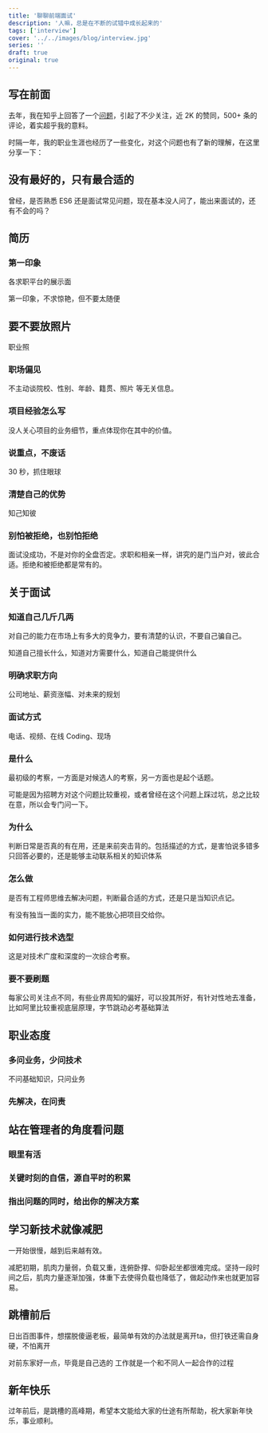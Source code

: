 ```yaml
---
title: '聊聊前端面试'
description: '人嘛，总是在不断的试错中成长起来的'
tags: ['interview']
cover: '../../images/blog/interview.jpg'
series: ''
draft: true
original: true
---
```


## 写在前面

去年，我在知乎上回答了一个[问题](https://www.zhihu.com/question/293047616/answer/502672659)，引起了不少关注，近 2K 的赞同，500+ 条的评论，着实超乎我的意料。

时隔一年，我的职业生涯也经历了一些变化，对这个问题也有了新的理解，在这里分享一下：

## 没有最好的，只有最合适的

曾经，是否熟悉 ES6 还是面试常见问题，现在基本没人问了，能出来面试的，还有不会的吗？

## 简历

### 第一印象

各求职平台的展示面

第一印象，不求惊艳，但不要太随便

## 要不要放照片

职业照

### 职场偏见

不主动谈院校、性别、年龄、籍贯、照片 等无关信息。

### 项目经验怎么写

没人关心项目的业务细节，重点体现你在其中的价值。

### 说重点，不废话

30 秒，抓住眼球

### 清楚自己的优势

知己知彼

### 别怕被拒绝，也别怕拒绝

面试没成功，不是对你的全盘否定。求职和相亲一样，讲究的是门当户对，彼此合适。拒绝和被拒绝都是常有的。

## 关于面试

### 知道自己几斤几两

对自己的能力在市场上有多大的竞争力，要有清楚的认识，不要自己骗自己。

知道自己擅长什么，知道对方需要什么，知道自己能提供什么

### 明确求职方向

公司地址、薪资涨幅、对未来的规划

### 面试方式

电话、视频、在线 Coding、现场

### 是什么

最初级的考察，一方面是对候选人的考察，另一方面也是起个话题。

可能是因为招聘方对这个问题比较重视，或者曾经在这个问题上踩过坑，总之比较在意，所以会专门问一下。

### 为什么

判断日常是否真的有在用，还是来前突击背的。包括描述的方式，是害怕说多错多只回答必要的，还是能够主动联系相关的知识体系

### 怎么做

是否有工程师思维去解决问题，判断最合适的方式，还是只是当知识点记。

有没有独当一面的实力，能不能放心把项目交给你。

### 如何进行技术选型

这是对技术广度和深度的一次综合考察。

### 要不要刷题

每家公司关注点不同，有些业界周知的偏好，可以投其所好，有针对性地去准备，比如阿里比较重视底层原理，字节跳动必考基础算法

## 职业态度

### 多问业务，少问技术

不问基础知识，只问业务

### 先解决，在问责

## 站在管理者的角度看问题

### 眼里有活

### 关键时刻的自信，源自平时的积累

### 指出问题的同时，给出你的解决方案

## 学习新技术就像减肥

一开始很慢，越到后来越有效。

减肥初期，肌肉力量弱，负载又重，连俯卧撑、仰卧起坐都很难完成。坚持一段时间之后，肌肉力量逐渐加强，体重下去使得负载也降低了，做起动作来也就更加容易。

## 跳槽前后

日出百图事件，想摆脱傻逼老板，最简单有效的办法就是离开ta，但打铁还需自身硬，不怕离开

对前东家好一点，毕竟是自己选的
工作就是一个和不同人一起合作的过程

## 新年快乐

过年前后，是跳槽的高峰期，希望本文能给大家的仕途有所帮助，祝大家新年快乐，事业顺利。

